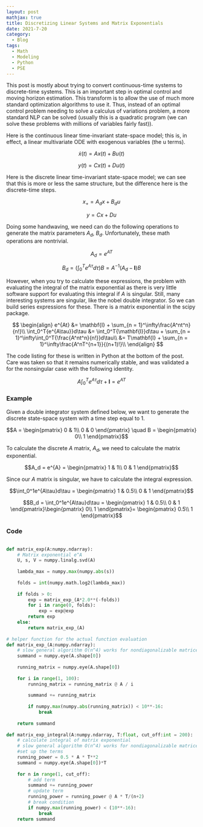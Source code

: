 ```yaml
---
layout: post
mathjax: true
title: Discretizing Linear Systems and Matrix Exponentials
date: 2021-7-20
category:
  - Blog
tags:
  - Math
  - Modeling
  - Python
  - PSE
---
```


This post is mostly about trying to convert continuous-time systems to discrete-time systems. This is an important step in optimal control and moving horizon estimation. This transform is to allow the use of much more standard optimization algorithms to use it. Thus, instead of an optimal control problem needing to solve a calculus of variations problem, a more standard NLP can be solved (usually this is a quadratic program (we can solve these problems with millions of variables fairly fast)).

Here is the continuous linear time-invariant state-space model; this is, in effect, a linear multivariate ODE with exogenous variables (the u terms).

$$\dot{x}(t) = Ax(t) + Bu(t)$$

$$y(t) = Cx(t) + Du(t)$$

Here is the discrete linear time-invariant state-space model; we can see that this is more or less the same structure, but the difference here is the discrete-time steps.

$$x_+ = A_dx + B_du$$

$$y = Cx + Du$$

Doing some handwaving, we need can do the following operations to generate the matrix parameters $A_d$, $B_d$. Unfortunately, these math operations are nontrivial.

$$A_d = e^{AT}$$

$$B_d = \left(\int_0^{T} e^{A\tau}d\tau\right)B = A^{-1}(A_d - \mathbf{I})B$$

However, when you try to calculate these expressions, the problem with evaluating the integral of the matrix exponential as there is very little software support for evaluating this integral if $A$ is singular. Still, many interesting systems are singular,  like the nobel double integrator. So we can build series expressions for these. There is a matrix exponential in the scipy package.

$$
\begin{align}
e^{At} &= \mathbf{I} + \sum_{n = 1}^\infty\frac{A^nt^n}{n!}\\
\int_0^T{e^{A\tau}}d\tau &= \int_0^T{\mathbf{I}}d\tau + \sum_{n = 1}^\infty\int_0^T{\frac{A^nt^n}{n!}}d\tau\\
&= T\mathbf{I} + \sum_{n = 1}^\infty\frac{A^nT^{n+1}}{(n+1)!}\\
\end{align}
$$

The code listing for these is written in Python at the bottom of the post. Care was taken so that it remains numerically stable, and was validated a for the nonsingular case with the following identity.

$$A\int_0^{T} e^{A\tau}d\tau + \mathbf{I} = e^{AT}$$

### Example 
Given a double integrator system defined below, we want to generate the discrete state-space system with a time step equal to 1.

$$A = \begin{pmatrix}
0 & 1\\
0 & 0
\end{pmatrix} \quad B = \begin{pmatrix}
0\\
1
\end{pmatrix}$$

To calculate the discrete $A$ matrix, $A_d$, we need to calculate the matrix exponential.

$$A_d = e^{A} = \begin{pmatrix}
1 & 1\\
0 & 1
\end{pmatrix}$$

Since our $A$ matrix is singular, we have to calculate the integral expression.

$$\int_0^1e^{A\tau}d\tau = \begin{pmatrix}
1 & 0.5\\
0 & 1
\end{pmatrix}$$

$$B_d = \int_0^1e^{A\tau}d\tau = \begin{pmatrix}
1 & 0.5\\
0 & 1
\end{pmatrix}\begin{pmatrix}
0\\
1
\end{pmatrix}= \begin{pmatrix}
0.5\\
1
\end{pmatrix}$$

### Code

```python

def matrix_exp(A:numpy.ndarray):
    # Matrix exponential e^A
    U, s, V = numpy.linalg.svd(A)
    
    lambda_max = numpy.max(numpy.abs(s))
    
    folds = int(numpy.math.log2(lambda_max))
  
    if folds > 0:
        exp = matrix_exp_(A*2.0**(-folds))
        for i in range(0, folds):
            exp = exp@exp
        return exp
    else:
        return matrix_exp_(A)
    
# helper function for the actual function evaluation
def matrix_exp_(A:numpy.ndarray):
    # slow general algorithm O(n^4) works for nondiagonalizable matrices
    summand = numpy.eye(A.shape[0])
    
    running_matrix = numpy.eye(A.shape[0])
    
    for i in range(1, 100):
        running_matrix = running_matrix @ A / i
        
        summand += running_matrix
        
        if numpy.max(numpy.abs(running_matrix)) < 10**-16:
            break
    
    return summand
    
def matrix_exp_integral(A:numpy.ndarray, T:float, cut_off:int = 200):
    # calculate integral of matrix exponential 
    # slow general algorithm O(n^4) works for nondiagonalizable matrices
    #set up the terms
    running_power = 0.5 * A * T**2
    summand = numpy.eye(A.shape[0])*T
    
    for n in range(1, cut_off):    
        # add term
        summand += running_power
        # update term
        running_power = running_power @ A * T/(n+2)
        # break condition
        if numpy.max(running_power) < (10**-16):
            break
    return summand
```






